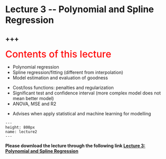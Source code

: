 # Lecture 3 -- Polynomial and Spline Regression

+++
---

<span style = "color: red; font-weight: 500;  font-size: 30px; text-align: left">Contents of this lecture</span>  <br />

* Polynomial regression
* Spline regression/fitting (different from interpolation)
* Model estimation and evaluation of goodness
- Cost/loss functions: penalties and regularization
- Significant test and confidence interval (more complex model does not mean better model)
- ANOVA, MSE and R2
* Advises when apply statistical and machine learning for modelling


```{figure} ./lectures/lecture3.png
---
height: 800px
name: lecture2
---
```

**Please download the lecture through the following link [Lecture 3: Polynomial and Spline Regression](https://github.com/wengangmao/fmms050/blob/main/contents/regression/lectures/Lecture%203%20-%20Polynomial%20and%20Spline%20regression.pdf)**